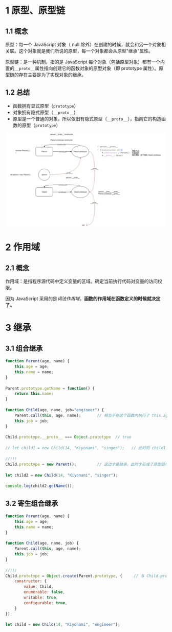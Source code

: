 # 1 原型、原型链

## 1.1 概念

原型：每一个 JavaScript 对象（ null 除外）在创建的时候，就会和另一个对象相关联。这个对象就是我们所说的原型，每一个对象都会从原型"继承"属性。

原型链：是一种机制，指的是 JavaScript 每个对象（包括原型对象）都有一个内置的`__proto__`属性指向创建它的函数对象的原型对象（即 prototype 属性）。原型链的存在主要是为了实现对象的继承。

## 1.2 总结

- 函数拥有显式原型（`prototype`）
- 对象拥有隐式原型（`__proto__`)
- 原型是一个普通的对象，所以依旧有隐式原型（`__proto__`），指向它的构造函数的原型（`prototype`）

![原型链1](https://raw.githubusercontent.com/514723273/.md-Pictures/master/原型链1.png)

# 2 作用域

## 2.1 概念

作用域：是指程序源代码中定义变量的区域。确定当前执行代码对变量的访问权限。

因为 JavaScript 采用的是*词法作用域*，**函数的作用域在函数定义的时候就决定了。**

# 3 继承

## 3.1 组合继承

```js
function Parent(age, name) {
    this.age = age;
    this.name = name;
}

Parent.prototype.getName = function() {
    return this.name;
}

function Child(age, name, job="engineer") {
    Parent.call(this, age, name);       // 相当于在这个函数内执行了 this.age = age; this.name = name； // 并没有单独调用 Parent() 此时没有形成原型链!!!
    this.job = job;
}

Child.prototype.__proto__ === Object.prototype  // true

// let child1 = new Child(14, "Kiyonami", "singer");   // 此时的 child1.__proto__ 等于 Object.prototype

//!!!
Child.prototype = new Parent();         // 这边才是继承，此时才形成了原型链!!!  // 因为调用了 new Parent() 所以 child2.__proto__ 多了 age name 属性    // Child.prototype.__proto__ = new Parent(); 这样写是将函数的原型继承了 Parent

let child2 = new Child(14, "Kiyonami", "singer");

console.log(child2.getName());
```

## 3.2 寄生组合继承

```js
function Parent(age, name) {
    this.age = age;
    this.name = name;
}

function Child(age, name, job) {
    Parent.call(this, age, name);
    this.job = job;
}

//!!!
Child.prototype = Object.create(Parent.prototype, {     // 与 Child.prototype = new Parent(); 差别就是，没有调用构造函数，而是直接拿原型赋值；Parent 原型内没有 age name 属性，只有方法，且是对象，有__proto__指向其父原型 Object 。这样就不会有重复属性了。
    constructor: {
        value: Child,
        enumerable: false,
        writable: true,
        configurable: true,
    }
});

let child = new Child(14, "Kiyonami", "engineer");

```